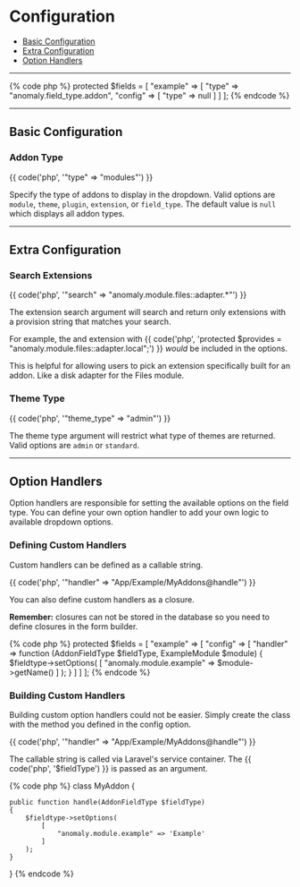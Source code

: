 # Configuration

- [Basic Configuration](#basic)
- [Extra Configuration](#extra)
- [Option Handlers](#handlers)

<hr>

{% code php %}
protected $fields = [
    "example" => [
        "type"   => "anomaly.field_type.addon",
        "config" => [
            "type" => null
        ]
    ]
];
{% endcode %}

<hr>

<a name="basic"></a>
## Basic Configuration

### Addon Type

{{ code('php', '"type" => "modules"') }}

Specify the type of addons to display in the dropdown. Valid options are `module`, `theme`, `plugin`, `extension`, or `field_type`. The default value is `null` which displays all addon types.

<hr>

<a name="extra"></a>
## Extra Configuration

### Search Extensions

{{ code('php', '"search" => "anomaly.module.files::adapter.*"') }}

The extension search argument will search and return only extensions with a provision string that matches your search.

For example, the and extension with {{ code('php', 'protected $provides = "anomaly.module.files::adapter.local";') }} *would* be included in the options.

This is helpful for allowing users to pick an extension specifically built for an addon. Like a disk adapter for the Files module. 

### Theme Type

{{ code('php', '"theme_type" => "admin"') }}

The theme type argument will restrict what type of themes are returned. Valid options are `admin` or `standard`.

<hr>

<a name="handlers"></a>
## Option Handlers

Option handlers are responsible for setting the available options on the field type. You can define your own option handler to add your own logic to available dropdown options.

### Defining Custom Handlers

Custom handlers can be defined as a callable string.

{{ code('php', '"handler" => "App/Example/MyAddons@handle"') }}

You can also define custom handlers as a closure.

**Remember:** closures can not be stored in the database so you need to define closures in the form builder.

{% code php %}
protected $fields = [
    "example" => [
        "config" => [
            "handler" => function (AddonFieldType $fieldType, ExampleModule $module) {
                $fieldtype->setOptions(
                    [
                        "anomaly.module.example" => $module->getName()
                    ]
                );
            }
        ]
    ]
];
{% endcode %} 

### Building Custom Handlers

Building custom option handlers could not be easier. Simply create the class with the method you defined in the config option.

{{ code('php', '"handler" => "App/Example/MyAddons@handle"') }}

The callable string is called via Laravel's service container. The {{ code('php', '$fieldType') }} is passed as an argument.

{% code php %}
class MyAddon
{

    public function handle(AddonFieldType $fieldType)
    {
        $fieldtype->setOptions(
            [
                "anomaly.module.example" => 'Example'
            ]
        );
    }
}
{% endcode %}
